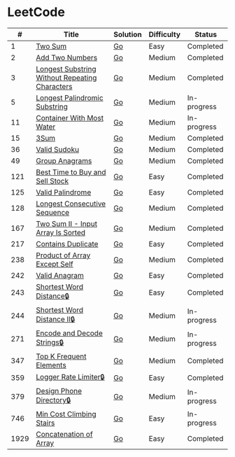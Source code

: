 # LeetCode 

| # | Title | Solution | Difficulty | Status |
|---|-------|----------|------------|--------|
|1|[Two Sum](./leetcode/0001.two_sum/)|[Go](./leetcode/0001.two_sum/1.two_sum.go)|Easy|Completed|
|2|[Add Two Numbers](./leetcode/0002.add_two_numbers/)|[Go](./leetcode/0002.add_two_numbers/2.add_two_numbers.go)|Medium|Completed|
|3|[Longest Substring Without Repeating Characters](./leetcode/0003.longest_substring_without_repeating_characters/)|[Go](./leetcode/0003.longest_substring_without_repeating_characters/3.longest_susbtring_without_repeating.go)|Medium|Completed|
|5|[Longest Palindromic Substring](./leetcode/0005.longest_palindromic_substring/)|[Go](./leetcode/0005.longest_palindromic_substring/5.longest_palindromic_substring.go)|Medium|In-progress|
|11|[Container With Most Water](./leetcode/0011.container_with_most_water/)|[Go](./leetcode/0011.container_with_most_water/11.container_with_most_water.go)|Medium|In-progress|
|15|[3Sum](/leetcode/0015.3sum/)|[Go](./leetcode/0015.3sum/15.3sum.go)|Medium|Completed|
|36|[Valid Sudoku](./leetcode/0036.valid_sudoku/)|[Go](./leetcode/0036.valid_sudoku/36.valid_sudoku.go)|Medium|Completed|
|49|[Group Anagrams](./leetcode/0049.group_anagrams/)|[Go](./leetcode/0049.group_anagrams/49.group_anagrams.go)|Medium|Completed|
|121|[Best Time to Buy and Sell Stock](./leetcode/0121.best_time_to_buy_and_sell_stock/)|[Go](./leetcode/0121.best_time_to_buy_and_sell_stock/121.best_time_to_buy_and_sell_stock.go)|Easy|Completed|
|125|[Valid Palindrome](./leetcode/0125.valid_palindrome/)|[Go](./leetcode/0125.valid_palindrome/125.valid_palindrome.go)|Easy|Completed|
|128|[Longest Consecutive Sequence](./leetcode/0128.longest_consecutive_sequence/)|[Go](./leetcode/0128.longest_consecutive_sequence/128.longest_consecutive_sequence.go)|Medium|Completed|
|167|[Two Sum II - Input Array Is Sorted](./leetcode/0167.two_sum_II/)|[Go](./leetcode/0167.two_sum_II/167.two_sum_II.go)|Medium|Completed|
|217|[Contains Duplicate](./leetcode/0217.contains_duplicate/)|[Go](./leetcode/0217.contains_duplicate/217.contains_duplicate.go)|Easy|Completed|
|238|[Product of Array Except Self](./leetcode/0238.product_of_array_except_self/)|[Go](./leetcode/0238.product_of_array_except_self/238.product_of_array_except_self.go)|Medium|Completed|
|242|[Valid Anagram](./leetcode/0242.valid_anagram/)|[Go](./leetcode/0242.valid_anagram/242.valid_anagram.go)|Easy|Completed|
|243|[Shortest Word Distance🔒](./leetcode/0243.shortest_word_distance/)|[Go](./leetcode/0243.shortest_word_distance/243.shortest_word_distance.go)|Easy|Completed|
|244|[Shortest Word Distance II🔒](./leetcode/0244.shortest_word_distance_2/)|[Go](./leetcode/0244.shortest_word_distance_2/244_shortest_word_distance_2.go)|Medium|In-progress|
|271|[Encode and Decode Strings🔒](./leetcode/0271.encode_and_decode_strings/)|[Go](./leetcode/0271.encode_and_decode_strings/271.encode_and_decode_strings.go)|Medium|In-progress|
|347|[Top K Frequent Elements](./leetcode/0347.top_k_frequent_elements/)|[Go](./leetcode/0347.top_k_frequent_elements/347.top_k_frequent_elements.go)|Medium|Completed|
|359|[Logger Rate Limiter🔒](./leetcode/0359.logger_rate_limiter/)|[Go](./leetcode/0359.logger_rate_limiter/359.logger_rate_limiter.go)|Easy|Completed|
|379|[Design Phone Directory🔒](./leetcode/0379.design_phone_directory/)|[Go](./leetcode/0379.design_phone_directory/379.design_phone_directory.go)|Medium|In-progress|
|746|[Min Cost Climbing Stairs](./leetcode/0746.min_cost_climbing_stairs/)|[Go](./leetcode/0746.min_cost_climbing_stairs/746.min_cost_climbing_stairs.go)|Easy|In-progress|
|1929|[Concatenation of Array](./leetcode/1929.concatenation_of_array/)|[Go](./leetcode/1929.concatenation_of_array/1929.concatenation_of_array.go)|Easy|Completed|
